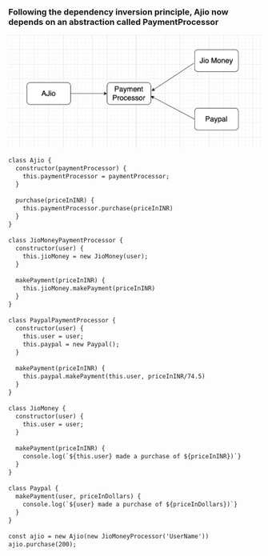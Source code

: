 ### Following the dependency inversion principle, Ajio now depends on an abstraction called PaymentProcessor

![Segregate interfaces principle obeyed](obey.png)

```
class Ajio {
  constructor(paymentProcessor) {
    this.paymentProcessor = paymentProcessor;
  }

  purchase(priceInINR) {
    this.paymentProcessor.purchase(priceInINR)
  }
}

class JioMoneyPaymentProcessor {
  constructor(user) {
    this.jioMoney = new JioMoney(user);
  }

  makePayment(priceInINR) {
    this.jioMoney.makePayment(priceInINR)
  }
}

class PaypalPaymentProcessor {
  constructor(user) {
    this.user = user;
    this.paypal = new Paypal();
  }

  makePayment(priceInINR) {
    this.paypal.makePayment(this.user, priceInINR/74.5)
  }
}

class JioMoney {
  constructor(user) {
    this.user = user;
  }

  makePayment(priceInINR) {
    console.log(`${this.user} made a purchase of ${priceInINR})`}
  }
}

class Paypal {
  makePayment(user, priceInDollars) {
    console.log(`${user} made a purchase of ${priceInDollars})`}
  }
}

const ajio = new Ajio(new JioMoneyProcessor('UserName'))
ajio.purchase(200);
```